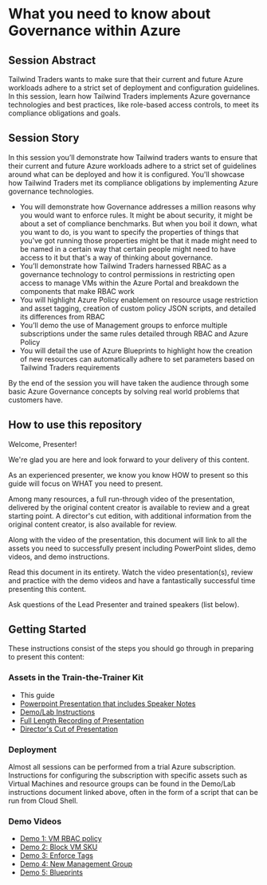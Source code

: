 # What you need to know about Governance within Azure

## Session Abstract
Tailwind Traders wants to make sure that their current and future Azure workloads adhere to a strict set of deployment and configuration guidelines. In this session, learn how Tailwind Traders implements Azure governance technologies and best practices, like role-based access controls, to meet its compliance obligations and goals.

## Session Story
In this session you’ll demonstrate how Tailwind traders wants to ensure that their current and future Azure workloads adhere to a strict set of guidelines around what can be deployed and how it is configured. You'll showcase how Tailwind Traders met its compliance obligations by implementing Azure governance technologies.
<ul>
<li>You will demonstrate how Governance addresses a million reasons why you would want to enforce rules.  It might be about security, it might be about a set of compliance benchmarks. But when you boil it down, what you want to do, is you want to specify the properties of things that you've got running those properties might be that it made might need to be named in a certain way that certain people might need to have access to it but that's a way of thinking about governance.</li>
<li>You’ll demonstrate how Tailwind Traders harnessed RBAC as a governance technology to control permissions in restricting open access to manage VMs within the Azure Portal and breakdown the components that make RBAC work</li>
<li>You will highlight Azure Policy enablement on resource usage restriction and asset tagging, creation of custom policy JSON scripts, and detailed its differences from RBAC</li>
<li>You’ll demo the use of Management groups to enforce multiple subscriptions under the same rules detailed through RBAC and Azure Policy</li>
<li>You will detail the use of Azure Blueprints to highlight how the creation of new resources can automatically adhere to set parameters based on Tailwind Traders requirements</li>
</ul>
 
By the end of the session you will have taken the audience through some basic Azure Governance concepts by solving real world problems that customers have. 

## How to use this repository
Welcome, Presenter!

We're glad you are here and look forward to your delivery of this content.

As an experienced presenter, we know you know HOW to present so this guide will focus on WHAT you need to present.

Among many resources, a full run-through video of the presentation, delivered by the original content creator is available to review and a great starting point. A director's cut edition, with additional information from the original content creator, is also available for review.

Along with the video of the presentation, this document will link to all the assets you need to successfully present including PowerPoint slides, demo videos, and demo instructions.

Read this document in its entirety. Watch the video presentation(s), review and practice with the demo videos and have a fantastically successful time presenting this content.

Ask questions of the Lead Presenter and trained speakers (list below).

## Getting Started
These instructions consist of the steps you should go through in preparing to present this content:

### Assets in the Train-the-Trainer Kit


- This guide
- [Powerpoint Presentation that includes Speaker Notes](https://globaleventcdn.blob.core.windows.net/assets/afun/afun80/afun80.pptx)
- [Demo/Lab Instructions](https://globaleventcdn.blob.core.windows.net/assets/afun/afun80/AFUN%2080%20LAB%20NOTES-Draft1.docx)
- [Full Length Recording of Presentation](https://globaleventcdn.blob.core.windows.net/assets/afun/afun80/AFUN80%20Governance%20Azure%20-%20Fundamentals.mp4)
- [Director's Cut of Presentation](https://globaleventcdn.blob.core.windows.net/assets/afun/afun80/FUN80%20Directors%20Cut.mp4)


### Deployment

Almost all sessions can be performed from a trial Azure subscription. Instructions for configuring the subscription with specific assets such as Virtual Machines and resource groups can be found in the Demo/Lab instructions document linked above, often in the form of a script that can be run from Cloud Shell. 

### Demo Videos


- [Demo 1: VM RBAC policy](https://globaleventcdn.blob.core.windows.net/assets/afun/afun80/1%20VM%20RBAC.mp4)
- [Demo 2: Block VM SKU](https://globaleventcdn.blob.core.windows.net/assets/afun/afun80/2%20POLICY%20BLOCK%20VM%20SKU.mp4)
- [Demo 3: Enforce Tags](https://globaleventcdn.blob.core.windows.net/assets/afun/afun80/3%20Enforce%20Tags.mp4)
- [Demo 4: New Management Group](https://globaleventcdn.blob.core.windows.net/assets/afun/afun80/4%20New%20Management%20Group%20Final.mp4)
- [Demo 5: Blueprints](https://globaleventcdn.blob.core.windows.net/assets/afun/afun80/5%20Blueprints%20Demo.mp4)

